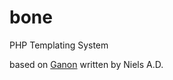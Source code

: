 # bone
PHP Templating System

based on [Ganon](https://github.com/nielsAD/ganon) written by Niels A.D.
